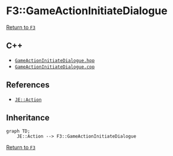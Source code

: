 # F3::GameActionInitiateDialogue

[Return to `F3`](/docs/f3.md)

## C++

- [`GameActionInitiateDialogue.hpp`](/src/f3/GameActionInitiateDialogue.hpp)
- [`GameActionInitiateDialogue.cpp`](/src/f3/GameActionInitiateDialogue.cpp)

## References

- [`JE::Action`](https://github.com/OpenJE/openje/docs/je/Action.md)

## Inheritance

```mermaid
graph TD;
    JE::Action --> F3::GameActionInitiateDialogue
```

[Return to `F3`](/docs/f3.md)